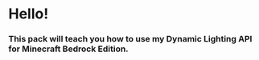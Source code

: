 # Hello!
### This pack will teach you how to use my Dynamic Lighting API for Minecraft Bedrock Edition.
